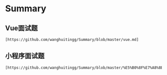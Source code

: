 # Summary
## Vue面试题
    [https://github.com/wanghuitingg/Summary/blob/master/vue.md]
## 小程序面试题
    [https://github.com/wanghuitingg/Summary/blob/master/%E5%B0%8F%E7%A8%8B%E5%BA%8F%E9%9D%A2%E8%AF%95%E9%A2%98.md]

